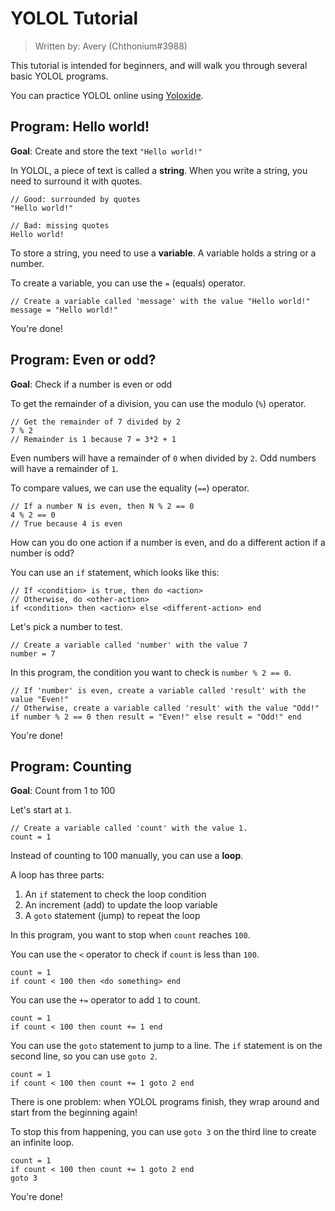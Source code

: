 # YOLOL Tutorial

> Written by: Avery (Chthonium#3988)

This tutorial is intended for beginners, and will walk you through several basic YOLOL programs.

You can practice YOLOL online using [Yoloxide](https://yoloxide.cylon.xyz/).

## Program: Hello world!

**Goal**: Create and store the text `"Hello world!"`

In YOLOL, a piece of text is called a **string**. When you write a string, you need to surround it with quotes.

```
// Good: surrounded by quotes
"Hello world!"

// Bad: missing quotes
Hello world!
```

To store a string, you need to use a **variable**. A variable holds a string or a number.

To create a variable, you can use the `=` (equals) operator.

```
// Create a variable called 'message' with the value "Hello world!"
message = "Hello world!"
```

You're done!

## Program: Even or odd?

**Goal**: Check if a number is even or odd

To get the remainder of a division, you can use the modulo (`%`) operator.

```
// Get the remainder of 7 divided by 2
7 % 2
// Remainder is 1 because 7 = 3*2 + 1
```

Even numbers will have a remainder of `0` when divided by `2`. Odd numbers will have a remainder of `1`.

To compare values, we can use the equality (`==`) operator.

```
// If a number N is even, then N % 2 == 0
4 % 2 == 0
// True because 4 is even
```

How can you do one action if a number is even, and do a different action if a number is odd?

You can use an `if` statement, which looks like this:

```
// If <condition> is true, then do <action>
// Otherwise, do <other-action>
if <condition> then <action> else <different-action> end
```

Let's pick a number to test.

```
// Create a variable called 'number' with the value 7
number = 7
```

In this program, the condition you want to check is `number % 2 == 0`.

```
// If 'number' is even, create a variable called 'result' with the value "Even!"
// Otherwise, create a variable called 'result' with the value "Odd!"
if number % 2 == 0 then result = "Even!" else result = "Odd!" end
```

You're done!

## Program: Counting

**Goal**: Count from 1 to 100

Let's start at `1`.

```
// Create a variable called 'count' with the value 1.
count = 1
```

Instead of counting to 100 manually, you can use a **loop**.

A loop has three parts:

1) An `if` statement to check the loop condition
2) An increment (add) to update the loop variable
3) A `goto` statement (jump) to repeat the loop

In this program, you want to stop when `count` reaches `100`.

You can use the `<` operator to check if `count` is less than `100`.

```
count = 1
if count < 100 then <do something> end
```

You can use the `+=` operator to add `1` to count.

```
count = 1
if count < 100 then count += 1 end
```

You can use the `goto` statement to jump to a line. The `if` statement is on the second line, so you can use `goto 2`.

```
count = 1
if count < 100 then count += 1 goto 2 end
```

There is one problem: when YOLOL programs finish, they wrap around and start from the beginning again!

To stop this from happening, you can use `goto 3` on the third line to create an infinite loop.

```
count = 1
if count < 100 then count += 1 goto 2 end
goto 3
```

You're done!
